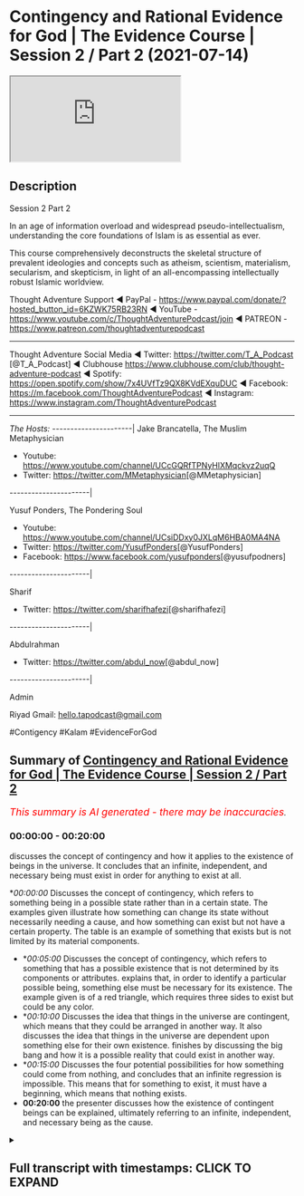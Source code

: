 # Contingency and Rational Evidence for God | The Evidence Course | Session 2 / Part 2 (2021-07-14)

<iframe loading='lazy' src='https://www.youtube.com/embed/_jOj2QylBww'></iframe>

## Description

Session 2 Part 2

In an age of information overload and widespread pseudo-intellectualism, understanding the core foundations of Islam is as essential as ever. 

This course comprehensively deconstructs the skeletal structure of prevalent ideologies and concepts such as atheism, scientism, materialism, secularism, and skepticism, in light of an all-encompassing intellectually robust Islamic worldview.


Thought Adventure Support
◄ PayPal - https://www.paypal.com/donate/?hosted_button_id=6KZWK75RB23RN 
◄ YouTube - https://www.youtube.com/c/ThoughtAdventurePodcast/join
◄ PATREON - https://www.patreon.com/thoughtadventurepodcast
____________________________________________________________________

Thought Adventure Social Media
◄ Twitter: https://twitter.com/T_A_Podcast​​ [@T_A_Podcast]
◄ Clubhouse https://www.clubhouse.com/club/thought-adventure-podcast
◄ Spotify: https://open.spotify.com/show/7x4UVfTz9QX8KVdEXquDUC
◄ Facebook: https://m.facebook.com/ThoughtAdventurePodcast
◄ Instagram: https://www.instagram.com/ThoughtAdventurePodcast​

----------------------------------------------------------------

*The Hosts:*
----------------------|
Jake Brancatella, The Muslim Metaphysician

- Youtube: https://www.youtube.com/channel/UCcGQRfTPNyHlXMqckvz2uqQ
- Twitter:  https://twitter.com/MMetaphysician​​ [@MMetaphysician]

----------------------|

Yusuf Ponders, The Pondering Soul

- Youtube: https://www.youtube.com/channel/UCsiDDxy0JXLqM6HBA0MA4NA
- Twitter: https://twitter.com/YusufPonders​​ [@YusufPonders]
- Facebook: https://www.facebook.com/yusufponders​ [@yusufpodners]

----------------------|

Sharif

- Twitter: https://twitter.com/sharifhafezi​​ [@sharifhafezi]

----------------------|

Abdulrahman

- Twitter: https://twitter.com/abdul_now​ [@abdul_now]

----------------------|

Admin

Riyad 
Gmail: hello.tapodcast@gmail.com

#Contigency #Kalam #EvidenceForGod

## Summary of [Contingency and Rational Evidence for God | The Evidence Course | Session 2 / Part 2](https://www.youtube.com/watch?v=_jOj2QylBww)


*<span style="color:red; font-size:125%">This summary is AI generated - there may be inaccuracies</span>. [](/)*

### <a onclick="modifyYTiframeseektime('0')">00:00:00</a> - <a onclick="modifyYTiframeseektime('1200')">00:20:00</a>

 discusses the concept of contingency and how it applies to the existence of beings in the universe. It concludes that an infinite, independent, and necessary being must exist in order for anything to exist at all.

**<a onclick="modifyYTiframeseektime('0')">00:00:00</a>* Discusses the concept of contingency, which refers to something being in a possible state rather than in a certain state. The examples given illustrate how something can change its state without necessarily needing a cause, and how something can exist but not have a certain property. The table is an example of something that exists but is not limited by its material components.
* **<a onclick="modifyYTiframeseektime('300')">00:05:00</a>* Discusses the concept of contingency, which refers to something that has a possible existence that is not determined by its components or attributes.  explains that, in order to identify a particular possible being, something else must be necessary for its existence. The example given is of a red triangle, which requires three sides to exist but could be any color.
* **<a onclick="modifyYTiframeseektime('600')">00:10:00</a>* Discusses the idea that things in the universe are contingent, which means that they could be arranged in another way. It also discusses the idea that things in the universe are dependent upon something else for their own existence.  finishes by discussing the big bang and how it is a possible reality that could exist in another way.
* **<a onclick="modifyYTiframeseektime('900')">00:15:00</a>* Discusses the four potential possibilities for how something could come from nothing, and concludes that an infinite regression is impossible. This means that for something to exist, it must have a beginning, which means that nothing exists.
* **<a onclick="modifyYTiframeseektime('1200')">00:20:00</a>**  the presenter discusses how the existence of contingent beings can be explained, ultimately referring to an infinite, independent, and necessary being as the cause.

<details><summary><h2>Full transcript with timestamps: CLICK TO EXPAND</h2></summary>

<a onclick="modifyYTiframeseektime('15')">0:00:15</a> rational thinking requires us to sense  
<a onclick="modifyYTiframeseektime('17')">0:00:17</a> the reality as a starting point  
<a onclick="modifyYTiframeseektime('19')">0:00:19</a> the verses of the quran also direct us  
<a onclick="modifyYTiframeseektime('22')">0:00:22</a> to study the reality around us  
<a onclick="modifyYTiframeseektime('24')">0:00:24</a> as a means to understand the existence  
<a onclick="modifyYTiframeseektime('25')">0:00:25</a> of the creator  
<a onclick="modifyYTiframeseektime('28')">0:00:28</a> this leads us to the idea of contingency  
<a onclick="modifyYTiframeseektime('33')">0:00:33</a> in essence identifying something as  
<a onclick="modifyYTiframeseektime('35')">0:00:35</a> contingent  
<a onclick="modifyYTiframeseektime('36')">0:00:36</a> results in us asking the question  
<a onclick="modifyYTiframeseektime('40')">0:00:40</a> why does it exist or primarily what is  
<a onclick="modifyYTiframeseektime('43')">0:00:43</a> the cause  
<a onclick="modifyYTiframeseektime('44')">0:00:44</a> behind its existence  
<a onclick="modifyYTiframeseektime('47')">0:00:47</a> i think it's important that we get into  
<a onclick="modifyYTiframeseektime('49')">0:00:49</a> the discussion and explain what this  
<a onclick="modifyYTiframeseektime('50')">0:00:50</a> term contingent really means  
<a onclick="modifyYTiframeseektime('53')">0:00:53</a> but before i go in and explain directly  
<a onclick="modifyYTiframeseektime('55')">0:00:55</a> what contingent means  
<a onclick="modifyYTiframeseektime('56')">0:00:56</a> i want to give you some examples and  
<a onclick="modifyYTiframeseektime('58')">0:00:58</a> it's through these examples that will  
<a onclick="modifyYTiframeseektime('60')">0:01:00</a> better understand what this term is  
<a onclick="modifyYTiframeseektime('63')">0:01:03</a> so imagine while you're watching this  
<a onclick="modifyYTiframeseektime('65')">0:01:05</a> video  
<a onclick="modifyYTiframeseektime('66')">0:01:06</a> you see a tennis ball flash across the  
<a onclick="modifyYTiframeseektime('69')">0:01:09</a> screen  
<a onclick="modifyYTiframeseektime('71')">0:01:11</a> yours and my natural reaction is to ask  
<a onclick="modifyYTiframeseektime('75')">0:01:15</a> who and what caused that to occur what  
<a onclick="modifyYTiframeseektime('78')">0:01:18</a> caused this tennis ball  
<a onclick="modifyYTiframeseektime('79')">0:01:19</a> to move from one part of the screen to  
<a onclick="modifyYTiframeseektime('81')">0:01:21</a> another  
<a onclick="modifyYTiframeseektime('83')">0:01:23</a> similarly if i hear a knocking on the  
<a onclick="modifyYTiframeseektime('86')">0:01:26</a> door  
<a onclick="modifyYTiframeseektime('88')">0:01:28</a> i'm going to ask the question who's  
<a onclick="modifyYTiframeseektime('90')">0:01:30</a> caused the knocking on the door  
<a onclick="modifyYTiframeseektime('93')">0:01:33</a> what is the cause behind that knocking  
<a onclick="modifyYTiframeseektime('94')">0:01:34</a> on the door  
<a onclick="modifyYTiframeseektime('96')">0:01:36</a> and so with these two examples  
<a onclick="modifyYTiframeseektime('100')">0:01:40</a> we're noticing certain things the first  
<a onclick="modifyYTiframeseektime('103')">0:01:43</a> thing that we notice  
<a onclick="modifyYTiframeseektime('104')">0:01:44</a> is the idea of change when something  
<a onclick="modifyYTiframeseektime('108')">0:01:48</a> changes from one form to another  
<a onclick="modifyYTiframeseektime('111')">0:01:51</a> we ask the question what brought that  
<a onclick="modifyYTiframeseektime('114')">0:01:54</a> change about  
<a onclick="modifyYTiframeseektime('115')">0:01:55</a> the second thing is that these things  
<a onclick="modifyYTiframeseektime('118')">0:01:58</a> don't have to be the way they are  
<a onclick="modifyYTiframeseektime('122')">0:02:02</a> so when a ball moves it doesn't have to  
<a onclick="modifyYTiframeseektime('125')">0:02:05</a> move  
<a onclick="modifyYTiframeseektime('126')">0:02:06</a> but it does move and it might have moved  
<a onclick="modifyYTiframeseektime('129')">0:02:09</a> from a position of  
<a onclick="modifyYTiframeseektime('130')">0:02:10</a> uh stationary position to  
<a onclick="modifyYTiframeseektime('134')">0:02:14</a> motion so there is change and there's  
<a onclick="modifyYTiframeseektime('137')">0:02:17</a> not  
<a onclick="modifyYTiframeseektime('137')">0:02:17</a> just change but it changes in a way they  
<a onclick="modifyYTiframeseektime('140')">0:02:20</a> didn't have to  
<a onclick="modifyYTiframeseektime('142')">0:02:22</a> so when we've identified these two  
<a onclick="modifyYTiframeseektime('145')">0:02:25</a> characteristics  
<a onclick="modifyYTiframeseektime('146')">0:02:26</a> that there is change and that it didn't  
<a onclick="modifyYTiframeseektime('148')">0:02:28</a> have to be that way  
<a onclick="modifyYTiframeseektime('151')">0:02:31</a> when we identify these two things we  
<a onclick="modifyYTiframeseektime('153')">0:02:33</a> inevitably ask  
<a onclick="modifyYTiframeseektime('155')">0:02:35</a> what is the reason for it to do that why  
<a onclick="modifyYTiframeseektime('158')">0:02:38</a> did it change  
<a onclick="modifyYTiframeseektime('160')">0:02:40</a> or in essence what is the cause  
<a onclick="modifyYTiframeseektime('164')">0:02:44</a> that has caused this particular state so  
<a onclick="modifyYTiframeseektime('166')">0:02:46</a> a door  
<a onclick="modifyYTiframeseektime('167')">0:02:47</a> the door is not knocking there is no  
<a onclick="modifyYTiframeseektime('170')">0:02:50</a> sound coming from the door  
<a onclick="modifyYTiframeseektime('171')">0:02:51</a> and suddenly i hear tap tap tap  
<a onclick="modifyYTiframeseektime('175')">0:02:55</a> and there is a knocking and i think to  
<a onclick="modifyYTiframeseektime('177')">0:02:57</a> myself  
<a onclick="modifyYTiframeseektime('178')">0:02:58</a> that's a change in state and so as a  
<a onclick="modifyYTiframeseektime('181')">0:03:01</a> result  
<a onclick="modifyYTiframeseektime('182')">0:03:02</a> and it's not necessary for the door just  
<a onclick="modifyYTiframeseektime('185')">0:03:05</a> make this sound  
<a onclick="modifyYTiframeseektime('187')">0:03:07</a> so i'm going to ask what's caused that  
<a onclick="modifyYTiframeseektime('189')">0:03:09</a> what's the explanation behind it  
<a onclick="modifyYTiframeseektime('191')">0:03:11</a> who caused it therefore we say that it's  
<a onclick="modifyYTiframeseektime('195')">0:03:15</a> in a possible state  
<a onclick="modifyYTiframeseektime('197')">0:03:17</a> knocking is a possibility of the door  
<a onclick="modifyYTiframeseektime('200')">0:03:20</a> the ball moving is a possibility of the  
<a onclick="modifyYTiframeseektime('202')">0:03:22</a> ball  
<a onclick="modifyYTiframeseektime('203')">0:03:23</a> yeah the fact that the ball is  
<a onclick="modifyYTiframeseektime('205')">0:03:25</a> stationary is a possibility  
<a onclick="modifyYTiframeseektime('207')">0:03:27</a> of the the ball as well  
<a onclick="modifyYTiframeseektime('210')">0:03:30</a> let's look at another example let's look  
<a onclick="modifyYTiframeseektime('213')">0:03:33</a> at the example of a table made out of  
<a onclick="modifyYTiframeseektime('215')">0:03:35</a> wood  
<a onclick="modifyYTiframeseektime('216')">0:03:36</a> the wooden table's existence existence  
<a onclick="modifyYTiframeseektime('220')">0:03:40</a> is dependent upon the existence of wood  
<a onclick="modifyYTiframeseektime('222')">0:03:42</a> what it's made out of  
<a onclick="modifyYTiframeseektime('223')">0:03:43</a> i have a wooden table it's made out of  
<a onclick="modifyYTiframeseektime('226')">0:03:46</a> wood  
<a onclick="modifyYTiframeseektime('227')">0:03:47</a> if i had no wood i would have no table  
<a onclick="modifyYTiframeseektime('231')">0:03:51</a> but let's ask the other question  
<a onclick="modifyYTiframeseektime('234')">0:03:54</a> if i had wood does it mean i have a  
<a onclick="modifyYTiframeseektime('237')">0:03:57</a> table  
<a onclick="modifyYTiframeseektime('239')">0:03:59</a> the answer is no why why why can we say  
<a onclick="modifyYTiframeseektime('242')">0:04:02</a> that if i had wood  
<a onclick="modifyYTiframeseektime('243')">0:04:03</a> does not necessarily mean i have a table  
<a onclick="modifyYTiframeseektime('245')">0:04:05</a> that's because  
<a onclick="modifyYTiframeseektime('247')">0:04:07</a> the wood that makes up the table it  
<a onclick="modifyYTiframeseektime('249')">0:04:09</a> could be  
<a onclick="modifyYTiframeseektime('250')">0:04:10</a> in a number of possible states  
<a onclick="modifyYTiframeseektime('253')">0:04:13</a> one of which is a table so that you out  
<a onclick="modifyYTiframeseektime('256')">0:04:16</a> of the wood you could make a chair  
<a onclick="modifyYTiframeseektime('257')">0:04:17</a> out of the wood you could make a make a  
<a onclick="modifyYTiframeseektime('259')">0:04:19</a> wooden bed  
<a onclick="modifyYTiframeseektime('261')">0:04:21</a> out of the wood maybe spoons so simply  
<a onclick="modifyYTiframeseektime('264')">0:04:24</a> having its material components  
<a onclick="modifyYTiframeseektime('266')">0:04:26</a> doesn't necessitate the existence of the  
<a onclick="modifyYTiframeseektime('268')">0:04:28</a> particular form  
<a onclick="modifyYTiframeseektime('270')">0:04:30</a> in this case the table so just because i  
<a onclick="modifyYTiframeseektime('272')">0:04:32</a> have  
<a onclick="modifyYTiframeseektime('273')">0:04:33</a> the word does not necessarily mean i  
<a onclick="modifyYTiframeseektime('276')">0:04:36</a> have the table  
<a onclick="modifyYTiframeseektime('277')">0:04:37</a> because the word could exist in a number  
<a onclick="modifyYTiframeseektime('279')">0:04:39</a> of different  
<a onclick="modifyYTiframeseektime('280')">0:04:40</a> possible states so it and also the other  
<a onclick="modifyYTiframeseektime('284')">0:04:44</a> thing about the  
<a onclick="modifyYTiframeseektime('285')">0:04:45</a> the table is that it's could be bigger  
<a onclick="modifyYTiframeseektime('288')">0:04:48</a> and smaller than it actually maybe is  
<a onclick="modifyYTiframeseektime('291')">0:04:51</a> so it could be four feet wide or it  
<a onclick="modifyYTiframeseektime('294')">0:04:54</a> could be two feet wide  
<a onclick="modifyYTiframeseektime('296')">0:04:56</a> so the table is therefore limited  
<a onclick="modifyYTiframeseektime('300')">0:05:00</a> has a particular set of dimensions  
<a onclick="modifyYTiframeseektime('303')">0:05:03</a> has a specific or set of limits  
<a onclick="modifyYTiframeseektime('310')">0:05:10</a> so by identifying the specific set of  
<a onclick="modifyYTiframeseektime('313')">0:05:13</a> limits  
<a onclick="modifyYTiframeseektime('313')">0:05:13</a> out of a number of possible limits could  
<a onclick="modifyYTiframeseektime('315')">0:05:15</a> be bigger could be smaller  
<a onclick="modifyYTiframeseektime('317')">0:05:17</a> we would validly ask the question why is  
<a onclick="modifyYTiframeseektime('320')">0:05:20</a> it  
<a onclick="modifyYTiframeseektime('320')">0:05:20</a> that size why is the wood  
<a onclick="modifyYTiframeseektime('324')">0:05:24</a> into a table and not a chair  
<a onclick="modifyYTiframeseektime('328')">0:05:28</a> whose does its material components  
<a onclick="modifyYTiframeseektime('330')">0:05:30</a> determine  
<a onclick="modifyYTiframeseektime('331')">0:05:31</a> obviously a particular size or  
<a onclick="modifyYTiframeseektime('332')">0:05:32</a> limitations no it doesn't not  
<a onclick="modifyYTiframeseektime('334')">0:05:34</a> necessarily  
<a onclick="modifyYTiframeseektime('335')">0:05:35</a> if i had loads of wood i could still  
<a onclick="modifyYTiframeseektime('337')">0:05:37</a> make a small table and leave the rest of  
<a onclick="modifyYTiframeseektime('339')">0:05:39</a> the wood away  
<a onclick="modifyYTiframeseektime('341')">0:05:41</a> or does it be in a table mean it has to  
<a onclick="modifyYTiframeseektime('343')">0:05:43</a> be a particular size no it doesn't  
<a onclick="modifyYTiframeseektime('346')">0:05:46</a> so we can have numerous potential sizes  
<a onclick="modifyYTiframeseektime('350')">0:05:50</a> so what we're identifying is that a  
<a onclick="modifyYTiframeseektime('352')">0:05:52</a> particular wooden table  
<a onclick="modifyYTiframeseektime('354')">0:05:54</a> with a particular set of attributes or  
<a onclick="modifyYTiframeseektime('356')">0:05:56</a> limits  
<a onclick="modifyYTiframeseektime('357')">0:05:57</a> could not have been determined by itself  
<a onclick="modifyYTiframeseektime('360')">0:06:00</a> not by it being table  
<a onclick="modifyYTiframeseektime('362')">0:06:02</a> defining its size and it's its trait and  
<a onclick="modifyYTiframeseektime('364')">0:06:04</a> not  
<a onclick="modifyYTiframeseektime('365')">0:06:05</a> by having wood does it define that it  
<a onclick="modifyYTiframeseektime('366')">0:06:06</a> has to be of a certain size and certain  
<a onclick="modifyYTiframeseektime('369')">0:06:09</a> attributes and traits it requires  
<a onclick="modifyYTiframeseektime('373')">0:06:13</a> something other than that the existence  
<a onclick="modifyYTiframeseektime('376')">0:06:16</a> of a table  
<a onclick="modifyYTiframeseektime('377')">0:06:17</a> and something other than the existence  
<a onclick="modifyYTiframeseektime('379')">0:06:19</a> of the wood  
<a onclick="modifyYTiframeseektime('380')">0:06:20</a> in order to determine the existence of a  
<a onclick="modifyYTiframeseektime('383')">0:06:23</a> wooden table  
<a onclick="modifyYTiframeseektime('388')">0:06:28</a> furthermore another point the table  
<a onclick="modifyYTiframeseektime('391')">0:06:31</a> didn't always  
<a onclick="modifyYTiframeseektime('392')">0:06:32</a> have to exist it had a beginning to its  
<a onclick="modifyYTiframeseektime('395')">0:06:35</a> existence  
<a onclick="modifyYTiframeseektime('396')">0:06:36</a> and wasn't eternally existent  
<a onclick="modifyYTiframeseektime('399')">0:06:39</a> so it's possible so it's a possible  
<a onclick="modifyYTiframeseektime('402')">0:06:42</a> existence  
<a onclick="modifyYTiframeseektime('403')">0:06:43</a> i could have been non-existent that's  
<a onclick="modifyYTiframeseektime('406')">0:06:46</a> one of its possible  
<a onclick="modifyYTiframeseektime('407')">0:06:47</a> states of a thing that begins to exist  
<a onclick="modifyYTiframeseektime('411')">0:06:51</a> or it could exist i could  
<a onclick="modifyYTiframeseektime('415')">0:06:55</a> come into existence so contingency this  
<a onclick="modifyYTiframeseektime('418')">0:06:58</a> word  
<a onclick="modifyYTiframeseektime('419')">0:06:59</a> when we come back to it is identifying  
<a onclick="modifyYTiframeseektime('421')">0:07:01</a> that certain things that exist  
<a onclick="modifyYTiframeseektime('424')">0:07:04</a> have a possible existence that's why  
<a onclick="modifyYTiframeseektime('426')">0:07:06</a> they use another word for contingency  
<a onclick="modifyYTiframeseektime('428')">0:07:08</a> like the pos  
<a onclick="modifyYTiframeseektime('429')">0:07:09</a> a possible being here just as a side  
<a onclick="modifyYTiframeseektime('431')">0:07:11</a> point when we say  
<a onclick="modifyYTiframeseektime('432')">0:07:12</a> being we're not saying being like human  
<a onclick="modifyYTiframeseektime('435')">0:07:15</a> being  
<a onclick="modifyYTiframeseektime('436')">0:07:16</a> or you know living being being is that  
<a onclick="modifyYTiframeseektime('439')">0:07:19</a> which exists  
<a onclick="modifyYTiframeseektime('440')">0:07:20</a> yeah and we're saying therefore that  
<a onclick="modifyYTiframeseektime('442')">0:07:22</a> that which exists  
<a onclick="modifyYTiframeseektime('444')">0:07:24</a> is which is contingent is a possible  
<a onclick="modifyYTiframeseektime('446')">0:07:26</a> being it's a possibility  
<a onclick="modifyYTiframeseektime('448')">0:07:28</a> it has a number of possible possibility  
<a onclick="modifyYTiframeseektime('451')">0:07:31</a> because it has a number of possibilities  
<a onclick="modifyYTiframeseektime('454')">0:07:34</a> i  
<a onclick="modifyYTiframeseektime('454')">0:07:34</a> a contingent uh possible being  
<a onclick="modifyYTiframeseektime('458')">0:07:38</a> then there needs to be then we ask the  
<a onclick="modifyYTiframeseektime('460')">0:07:40</a> question  
<a onclick="modifyYTiframeseektime('462')">0:07:42</a> that the possibility pushes us to ask  
<a onclick="modifyYTiframeseektime('463')">0:07:43</a> the question  
<a onclick="modifyYTiframeseektime('465')">0:07:45</a> why is it that possibility as opposed to  
<a onclick="modifyYTiframeseektime('468')">0:07:48</a> any other possibility  
<a onclick="modifyYTiframeseektime('469')">0:07:49</a> let me give you another example because  
<a onclick="modifyYTiframeseektime('472')">0:07:52</a> sometimes these terms  
<a onclick="modifyYTiframeseektime('473')">0:07:53</a> and these ideas can be a little bit  
<a onclick="modifyYTiframeseektime('475')">0:07:55</a> confusing  
<a onclick="modifyYTiframeseektime('477')">0:07:57</a> a red triangle  
<a onclick="modifyYTiframeseektime('480')">0:08:00</a> so three sides are necessary for a  
<a onclick="modifyYTiframeseektime('482')">0:08:02</a> triangle  
<a onclick="modifyYTiframeseektime('483')">0:08:03</a> we have to have three sides in order to  
<a onclick="modifyYTiframeseektime('486')">0:08:06</a> have a triangle you can't have a four  
<a onclick="modifyYTiframeseektime('487')">0:08:07</a> sided triangle  
<a onclick="modifyYTiframeseektime('488')">0:08:08</a> or you can't have a round triangle so  
<a onclick="modifyYTiframeseektime('492')">0:08:12</a> three sides is necessary for the  
<a onclick="modifyYTiframeseektime('494')">0:08:14</a> existence of a triangle  
<a onclick="modifyYTiframeseektime('497')">0:08:17</a> but the fact that it's a red triangle  
<a onclick="modifyYTiframeseektime('500')">0:08:20</a> red is not a necessity  
<a onclick="modifyYTiframeseektime('503')">0:08:23</a> for the existence of a triangle in fact  
<a onclick="modifyYTiframeseektime('506')">0:08:26</a> the triangle could be any colour  
<a onclick="modifyYTiframeseektime('507')">0:08:27</a> could be red yellow blue pink purple  
<a onclick="modifyYTiframeseektime('510')">0:08:30</a> whatever  
<a onclick="modifyYTiframeseektime('511')">0:08:31</a> yeah the rainbow colours it could be any  
<a onclick="modifyYTiframeseektime('513')">0:08:33</a> of these colours  
<a onclick="modifyYTiframeseektime('515')">0:08:35</a> so the fact that the tread triangle or  
<a onclick="modifyYTiframeseektime('517')">0:08:37</a> the triangle is a particular possibility  
<a onclick="modifyYTiframeseektime('520')">0:08:40</a> particular color and makes us identify  
<a onclick="modifyYTiframeseektime('523')">0:08:43</a> that  
<a onclick="modifyYTiframeseektime('524')">0:08:44</a> there is something that has given the  
<a onclick="modifyYTiframeseektime('526')">0:08:46</a> possibility  
<a onclick="modifyYTiframeseektime('527')">0:08:47</a> or actualized its possibility in that  
<a onclick="modifyYTiframeseektime('530')">0:08:50</a> sense  
<a onclick="modifyYTiframeseektime('531')">0:08:51</a> and that thing that actualizes it causes  
<a onclick="modifyYTiframeseektime('533')">0:08:53</a> it to be red as opposed to blue or green  
<a onclick="modifyYTiframeseektime('535')">0:08:55</a> or pink  
<a onclick="modifyYTiframeseektime('536')">0:08:56</a> that thing that causes it can't be a  
<a onclick="modifyYTiframeseektime('538')">0:08:58</a> triangle because it's not in the  
<a onclick="modifyYTiframeseektime('540')">0:09:00</a> definition of a triangle to be red  
<a onclick="modifyYTiframeseektime('542')">0:09:02</a> and it can't be being red because red is  
<a onclick="modifyYTiframeseektime('544')">0:09:04</a> a attribute  
<a onclick="modifyYTiframeseektime('546')">0:09:06</a> of the actual particular triangle so  
<a onclick="modifyYTiframeseektime('548')">0:09:08</a> it's outside of that  
<a onclick="modifyYTiframeseektime('549')">0:09:09</a> shape so what we sense when we talk  
<a onclick="modifyYTiframeseektime('553')">0:09:13</a> about contingent  
<a onclick="modifyYTiframeseektime('554')">0:09:14</a> or possible things beings  
<a onclick="modifyYTiframeseektime('557')">0:09:17</a> is we're we're sensing its dependency  
<a onclick="modifyYTiframeseektime('561')">0:09:21</a> upon something else for its existence so  
<a onclick="modifyYTiframeseektime('564')">0:09:24</a> a red triangle  
<a onclick="modifyYTiframeseektime('565')">0:09:25</a> for it to be red requires somebody to  
<a onclick="modifyYTiframeseektime('568')">0:09:28</a> draw a red triangle yeah as opposed to a  
<a onclick="modifyYTiframeseektime('571')">0:09:31</a> green one  
<a onclick="modifyYTiframeseektime('572')">0:09:32</a> so something has to have caused it yeah  
<a onclick="modifyYTiframeseektime('574')">0:09:34</a> this is what we're we're saying  
<a onclick="modifyYTiframeseektime('576')">0:09:36</a> what we're understanding what we're  
<a onclick="modifyYTiframeseektime('578')">0:09:38</a> sensing and we're sensing from the  
<a onclick="modifyYTiframeseektime('579')">0:09:39</a> possible being  
<a onclick="modifyYTiframeseektime('581')">0:09:41</a> a dependency  
<a onclick="modifyYTiframeseektime('584')">0:09:44</a> so in other words so what we're sensing  
<a onclick="modifyYTiframeseektime('586')">0:09:46</a> is something dependent  
<a onclick="modifyYTiframeseektime('587')">0:09:47</a> in other words contingent  
<a onclick="modifyYTiframeseektime('591')">0:09:51</a> and this is when we identify that things  
<a onclick="modifyYTiframeseektime('593')">0:09:53</a> didn't always have to exist  
<a onclick="modifyYTiframeseektime('595')">0:09:55</a> so if we had we we can say something is  
<a onclick="modifyYTiframeseektime('596')">0:09:56</a> contingent or dependent  
<a onclick="modifyYTiframeseektime('598')">0:09:58</a> if things did not always have to exist  
<a onclick="modifyYTiframeseektime('601')">0:10:01</a> yeah like the movement of the ball  
<a onclick="modifyYTiframeseektime('603')">0:10:03</a> didn't always  
<a onclick="modifyYTiframeseektime('605')">0:10:05</a> exist and it's necessary and it's not  
<a onclick="modifyYTiframeseektime('607')">0:10:07</a> necessary  
<a onclick="modifyYTiframeseektime('608')">0:10:08</a> for the ball to move that the attributes  
<a onclick="modifyYTiframeseektime('611')">0:10:11</a> of a thing  
<a onclick="modifyYTiframeseektime('612')">0:10:12</a> of a being could be something else it  
<a onclick="modifyYTiframeseektime('615')">0:10:15</a> doesn't have to be that way  
<a onclick="modifyYTiframeseektime('616')">0:10:16</a> so the table could have been bigger or  
<a onclick="modifyYTiframeseektime('618')">0:10:18</a> smaller it's not necessary for the table  
<a onclick="modifyYTiframeseektime('621')">0:10:21</a> to be this particular size as opposed to  
<a onclick="modifyYTiframeseektime('623')">0:10:23</a> another size  
<a onclick="modifyYTiframeseektime('624')">0:10:24</a> we can say something's contingent i  
<a onclick="modifyYTiframeseektime('626')">0:10:26</a> dependent  
<a onclick="modifyYTiframeseektime('627')">0:10:27</a> if the thing could be potentially  
<a onclick="modifyYTiframeseektime('629')">0:10:29</a> arranged in another way  
<a onclick="modifyYTiframeseektime('632')">0:10:32</a> if we identify one or all three of these  
<a onclick="modifyYTiframeseektime('635')">0:10:35</a> aspects  
<a onclick="modifyYTiframeseektime('636')">0:10:36</a> of a thing we necessarily ask the  
<a onclick="modifyYTiframeseektime('638')">0:10:38</a> question  
<a onclick="modifyYTiframeseektime('639')">0:10:39</a> what caused it or who determined it  
<a onclick="modifyYTiframeseektime('643')">0:10:43</a> to be that way i what is it dependent  
<a onclick="modifyYTiframeseektime('646')">0:10:46</a> upon  
<a onclick="modifyYTiframeseektime('648')">0:10:48</a> so how does this answer the question  
<a onclick="modifyYTiframeseektime('650')">0:10:50</a> does a creator exist  
<a onclick="modifyYTiframeseektime('651')">0:10:51</a> or not if we identify that things we  
<a onclick="modifyYTiframeseektime('655')">0:10:55</a> sense within the universe and in fact  
<a onclick="modifyYTiframeseektime('657')">0:10:57</a> the universe as a whole is contingent  
<a onclick="modifyYTiframeseektime('662')">0:11:02</a> so that means we're sensing that the  
<a onclick="modifyYTiframeseektime('664')">0:11:04</a> universe or things within the universe  
<a onclick="modifyYTiframeseektime('666')">0:11:06</a> began to exist that they have  
<a onclick="modifyYTiframeseektime('669')">0:11:09</a> attributes that these attributes  
<a onclick="modifyYTiframeseektime('673')">0:11:13</a> are could be other than what they are  
<a onclick="modifyYTiframeseektime('676')">0:11:16</a> yeah that they could be that the things  
<a onclick="modifyYTiframeseektime('678')">0:11:18</a> within the universe and the universe as  
<a onclick="modifyYTiframeseektime('680')">0:11:20</a> well could be arranged in another way  
<a onclick="modifyYTiframeseektime('682')">0:11:22</a> as opposed to the way that we have come  
<a onclick="modifyYTiframeseektime('684')">0:11:24</a> to see it  
<a onclick="modifyYTiframeseektime('685')">0:11:25</a> then we understand that the universe  
<a onclick="modifyYTiframeseektime('687')">0:11:27</a> itself is dependent  
<a onclick="modifyYTiframeseektime('690')">0:11:30</a> i it requires something else to have  
<a onclick="modifyYTiframeseektime('692')">0:11:32</a> determined the existence  
<a onclick="modifyYTiframeseektime('694')">0:11:34</a> of the universe and so  
<a onclick="modifyYTiframeseektime('697')">0:11:37</a> this can be used this argument this  
<a onclick="modifyYTiframeseektime('699')">0:11:39</a> point about contingency can be used in a  
<a onclick="modifyYTiframeseektime('701')">0:11:41</a> number of ways  
<a onclick="modifyYTiframeseektime('703')">0:11:43</a> so i'll give one of the ways and maybe a  
<a onclick="modifyYTiframeseektime('705')">0:11:45</a> couple of other ways as well  
<a onclick="modifyYTiframeseektime('707')">0:11:47</a> firstly let's look at the issue of the  
<a onclick="modifyYTiframeseektime('709')">0:11:49</a> wooden table yeah  
<a onclick="modifyYTiframeseektime('710')">0:11:50</a> so we say the wooden table is a  
<a onclick="modifyYTiframeseektime('713')">0:11:53</a> contingent being it's not  
<a onclick="modifyYTiframeseektime('714')">0:11:54</a> always existed it required something  
<a onclick="modifyYTiframeseektime('717')">0:11:57</a> else for its existence  
<a onclick="modifyYTiframeseektime('719')">0:11:59</a> if we look at it just from a material  
<a onclick="modifyYTiframeseektime('720')">0:12:00</a> course we can say that the  
<a onclick="modifyYTiframeseektime('723')">0:12:03</a> the wooden table for it to exist  
<a onclick="modifyYTiframeseektime('725')">0:12:05</a> required  
<a onclick="modifyYTiframeseektime('726')">0:12:06</a> would to exist we can say that wood does  
<a onclick="modifyYTiframeseektime('729')">0:12:09</a> not  
<a onclick="modifyYTiframeseektime('730')">0:12:10</a> exist unless it had again it's a  
<a onclick="modifyYTiframeseektime('732')">0:12:12</a> contingent being it requires something  
<a onclick="modifyYTiframeseektime('734')">0:12:14</a> else  
<a onclick="modifyYTiframeseektime('735')">0:12:15</a> it hasn't always existed it's limited  
<a onclick="modifyYTiframeseektime('737')">0:12:17</a> it's finite it's dependent on specific  
<a onclick="modifyYTiframeseektime('739')">0:12:19</a> attributes  
<a onclick="modifyYTiframeseektime('740')">0:12:20</a> and it requires trees to exist that's  
<a onclick="modifyYTiframeseektime('742')">0:12:22</a> why we get wood obviously  
<a onclick="modifyYTiframeseektime('744')">0:12:24</a> trees themselves they are limited finite  
<a onclick="modifyYTiframeseektime('746')">0:12:26</a> dependent  
<a onclick="modifyYTiframeseektime('747')">0:12:27</a> they have specific attributes they  
<a onclick="modifyYTiframeseektime('749')">0:12:29</a> require oxygen they require  
<a onclick="modifyYTiframeseektime('751')">0:12:31</a> soil they require require water they  
<a onclick="modifyYTiframeseektime('753')">0:12:33</a> also require sunlight  
<a onclick="modifyYTiframeseektime('755')">0:12:35</a> so they're dependent upon the sun the  
<a onclick="modifyYTiframeseektime('758')">0:12:38</a> sun itself is also a limited being  
<a onclick="modifyYTiframeseektime('761')">0:12:41</a> it has a certain size as a certain shape  
<a onclick="modifyYTiframeseektime('764')">0:12:44</a> as a certain amount of energy has  
<a onclick="modifyYTiframeseektime('765')">0:12:45</a> certain attributes  
<a onclick="modifyYTiframeseektime('767')">0:12:47</a> and also the sun itself is limited or  
<a onclick="modifyYTiframeseektime('770')">0:12:50</a> it's dependent  
<a onclick="modifyYTiframeseektime('772')">0:12:52</a> and it's dependent upon you know what  
<a onclick="modifyYTiframeseektime('774')">0:12:54</a> they say is the the for the sun to exist  
<a onclick="modifyYTiframeseektime('776')">0:12:56</a> you have to have  
<a onclick="modifyYTiframeseektime('776')">0:12:56</a> gas hydrogen gas and the hydrogen gas  
<a onclick="modifyYTiframeseektime('780')">0:13:00</a> comes together in the force of gravity  
<a onclick="modifyYTiframeseektime('781')">0:13:01</a> and there's a fusion  
<a onclick="modifyYTiframeseektime('783')">0:13:03</a> of two atoms now some of this maybe  
<a onclick="modifyYTiframeseektime('785')">0:13:05</a> sounds a lot of scientific  
<a onclick="modifyYTiframeseektime('787')">0:13:07</a> but the point here is not about the  
<a onclick="modifyYTiframeseektime('790')">0:13:10</a> science per se  
<a onclick="modifyYTiframeseektime('791')">0:13:11</a> the point here is about understanding  
<a onclick="modifyYTiframeseektime('793')">0:13:13</a> that limited  
<a onclick="modifyYTiframeseektime('795')">0:13:15</a> things exist with specific attributes  
<a onclick="modifyYTiframeseektime('797')">0:13:17</a> that could be other way  
<a onclick="modifyYTiframeseektime('799')">0:13:19</a> and they began to exist and therefore  
<a onclick="modifyYTiframeseektime('801')">0:13:21</a> and not only did they begin to exist but  
<a onclick="modifyYTiframeseektime('803')">0:13:23</a> they depended upon  
<a onclick="modifyYTiframeseektime('804')">0:13:24</a> something else for its own existence so  
<a onclick="modifyYTiframeseektime('806')">0:13:26</a> we can go back so we can talk about the  
<a onclick="modifyYTiframeseektime('808')">0:13:28</a> fusion of hydrogen atoms  
<a onclick="modifyYTiframeseektime('810')">0:13:30</a> that creates heavier elements this  
<a onclick="modifyYTiframeseektime('812')">0:13:32</a> causes the release of energy  
<a onclick="modifyYTiframeseektime('814')">0:13:34</a> and heat and light which causes us to  
<a onclick="modifyYTiframeseektime('816')">0:13:36</a> have the sun which causes us to have  
<a onclick="modifyYTiframeseektime('818')">0:13:38</a> sunlight and this sunlight gives us  
<a onclick="modifyYTiframeseektime('820')">0:13:40</a> trees that  
<a onclick="modifyYTiframeseektime('821')">0:13:41</a> gives us wood that gives us a wooden  
<a onclick="modifyYTiframeseektime('823')">0:13:43</a> table and we can go back further we can  
<a onclick="modifyYTiframeseektime('824')">0:13:44</a> regress  
<a onclick="modifyYTiframeseektime('825')">0:13:45</a> further and we can say okay where did  
<a onclick="modifyYTiframeseektime('828')">0:13:48</a> this hydrogen where this gas exists and  
<a onclick="modifyYTiframeseektime('829')">0:13:49</a> we can talk about  
<a onclick="modifyYTiframeseektime('831')">0:13:51</a> nebulas that they exist nebulas are  
<a onclick="modifyYTiframeseektime('833')">0:13:53</a> regions in the universe where you have  
<a onclick="modifyYTiframeseektime('835')">0:13:55</a> gas and dust  
<a onclick="modifyYTiframeseektime('836')">0:13:56</a> and they come together in the force of  
<a onclick="modifyYTiframeseektime('838')">0:13:58</a> gravity and we can even ask the question  
<a onclick="modifyYTiframeseektime('840')">0:14:00</a> where did nebulas come from we can talk  
<a onclick="modifyYTiframeseektime('842')">0:14:02</a> about supernovas these are stars that  
<a onclick="modifyYTiframeseektime('843')">0:14:03</a> exploded and therefore  
<a onclick="modifyYTiframeseektime('845')">0:14:05</a> release this gas and dust into the  
<a onclick="modifyYTiframeseektime('846')">0:14:06</a> universe which then comes back together  
<a onclick="modifyYTiframeseektime('848')">0:14:08</a> to form other stars  
<a onclick="modifyYTiframeseektime('850')">0:14:10</a> and we can ask the question about these  
<a onclick="modifyYTiframeseektime('852')">0:14:12</a> supernovas where did they come to  
<a onclick="modifyYTiframeseektime('854')">0:14:14</a> come from what are they dependent upon  
<a onclick="modifyYTiframeseektime('855')">0:14:15</a> they are limited they are finite they're  
<a onclick="modifyYTiframeseektime('857')">0:14:17</a> dependent they have specific attributes  
<a onclick="modifyYTiframeseektime('859')">0:14:19</a> what they depend we can start talking  
<a onclick="modifyYTiframeseektime('860')">0:14:20</a> about maybe the big bang  
<a onclick="modifyYTiframeseektime('862')">0:14:22</a> and again we can look at the big bang we  
<a onclick="modifyYTiframeseektime('864')">0:14:24</a> can say these are  
<a onclick="modifyYTiframeseektime('865')">0:14:25</a> this is a contingent possible reality  
<a onclick="modifyYTiframeseektime('869')">0:14:29</a> that exists  
<a onclick="modifyYTiframeseektime('870')">0:14:30</a> that could exist in another way didn't  
<a onclick="modifyYTiframeseektime('871')">0:14:31</a> have to exist it's not necessary  
<a onclick="modifyYTiframeseektime('873')">0:14:33</a> for us to have a big bank and therefore  
<a onclick="modifyYTiframeseektime('875')">0:14:35</a> a universe and we can ask therefore what  
<a onclick="modifyYTiframeseektime('877')">0:14:37</a> is it dependent upon and we can talk  
<a onclick="modifyYTiframeseektime('879')">0:14:39</a> about  
<a onclick="modifyYTiframeseektime('880')">0:14:40</a> you know quantum singularities and we  
<a onclick="modifyYTiframeseektime('882')">0:14:42</a> can say what does a quantum singularity  
<a onclick="modifyYTiframeseektime('884')">0:14:44</a> depend upon  
<a onclick="modifyYTiframeseektime('885')">0:14:45</a> and we can talk about the you know um  
<a onclick="modifyYTiframeseektime('888')">0:14:48</a> according to one physicist the collision  
<a onclick="modifyYTiframeseektime('891')">0:14:51</a> of membrane structures  
<a onclick="modifyYTiframeseektime('892')">0:14:52</a> and we can say what's the membrane  
<a onclick="modifyYTiframeseektime('894')">0:14:54</a> structures dependent upon they depend  
<a onclick="modifyYTiframeseektime('896')">0:14:56</a> upon the super  
<a onclick="modifyYTiframeseektime('897')">0:14:57</a> string theory and you say what's the  
<a onclick="modifyYTiframeseektime('899')">0:14:59</a> super string theory dependent upon  
<a onclick="modifyYTiframeseektime('901')">0:15:01</a> and we can say super custard theory okay  
<a onclick="modifyYTiframeseektime('903')">0:15:03</a> i'm making it up now  
<a onclick="modifyYTiframeseektime('905')">0:15:05</a> but the point i'm trying to show is that  
<a onclick="modifyYTiframeseektime('907')">0:15:07</a> the the wooden table  
<a onclick="modifyYTiframeseektime('909')">0:15:09</a> there was a series of interdependent  
<a onclick="modifyYTiframeseektime('913')">0:15:13</a> limited contingent beings  
<a onclick="modifyYTiframeseektime('917')">0:15:17</a> each one was dependent upon another  
<a onclick="modifyYTiframeseektime('918')">0:15:18</a> thing that was depend upon another thing  
<a onclick="modifyYTiframeseektime('920')">0:15:20</a> that would depend upon another thing  
<a onclick="modifyYTiframeseektime('922')">0:15:22</a> and so on the question we have  
<a onclick="modifyYTiframeseektime('926')">0:15:26</a> with this is that there are or not the  
<a onclick="modifyYTiframeseektime('928')">0:15:28</a> question but the possibilities that we  
<a onclick="modifyYTiframeseektime('930')">0:15:30</a> have  
<a onclick="modifyYTiframeseektime('930')">0:15:30</a> regards to this is that there are four  
<a onclick="modifyYTiframeseektime('933')">0:15:33</a> potential possibilities  
<a onclick="modifyYTiframeseektime('935')">0:15:35</a> first one there is something that is  
<a onclick="modifyYTiframeseektime('938')">0:15:38</a> limited  
<a onclick="modifyYTiframeseektime('940')">0:15:40</a> but came from absolute nothing  
<a onclick="modifyYTiframeseektime('943')">0:15:43</a> yeah so something started everything off  
<a onclick="modifyYTiframeseektime('946')">0:15:46</a> the second possibility is that there is  
<a onclick="modifyYTiframeseektime('949')">0:15:49</a> an infinite regression  
<a onclick="modifyYTiframeseektime('951')">0:15:51</a> so one thing depends upon another thing  
<a onclick="modifyYTiframeseektime('953')">0:15:53</a> depends upon another thing depends upon  
<a onclick="modifyYTiframeseektime('955')">0:15:55</a> nothing  
<a onclick="modifyYTiframeseektime('956')">0:15:56</a> forever yeah  
<a onclick="modifyYTiframeseektime('960')">0:16:00</a> the third possibility is what we call a  
<a onclick="modifyYTiframeseektime('962')">0:16:02</a> cycle  
<a onclick="modifyYTiframeseektime('963')">0:16:03</a> so maybe something depends upon  
<a onclick="modifyYTiframeseektime('964')">0:16:04</a> something depends upon something  
<a onclick="modifyYTiframeseektime('966')">0:16:06</a> in this cycle so you know some theory  
<a onclick="modifyYTiframeseektime('970')">0:16:10</a> some physicists theorize about this idea  
<a onclick="modifyYTiframeseektime('973')">0:16:13</a> of  
<a onclick="modifyYTiframeseektime('973')">0:16:13</a> the universe explodes out expands gets  
<a onclick="modifyYTiframeseektime('976')">0:16:16</a> to a certain size and then starts to  
<a onclick="modifyYTiframeseektime('978')">0:16:18</a> contract  
<a onclick="modifyYTiframeseektime('979')">0:16:19</a> and comes together into what they call a  
<a onclick="modifyYTiframeseektime('982')">0:16:22</a> big crunch goes to that quantum singular  
<a onclick="modifyYTiframeseektime('984')">0:16:24</a> quantum level singularity and then  
<a onclick="modifyYTiframeseektime('986')">0:16:26</a> explodes back out again  
<a onclick="modifyYTiframeseektime('988')">0:16:28</a> and therefore the universe is in  
<a onclick="modifyYTiframeseektime('990')">0:16:30</a> constant cycle  
<a onclick="modifyYTiframeseektime('992')">0:16:32</a> the fourth possibility is that there  
<a onclick="modifyYTiframeseektime('994')">0:16:34</a> must be  
<a onclick="modifyYTiframeseektime('996')">0:16:36</a> something that's independent to have  
<a onclick="modifyYTiframeseektime('999')">0:16:39</a> initiated this chain  
<a onclick="modifyYTiframeseektime('1000')">0:16:40</a> an independent cause or creator  
<a onclick="modifyYTiframeseektime('1005')">0:16:45</a> so when we look at these four  
<a onclick="modifyYTiframeseektime('1007')">0:16:47</a> possibilities  
<a onclick="modifyYTiframeseektime('1008')">0:16:48</a> and we question the first one could  
<a onclick="modifyYTiframeseektime('1011')">0:16:51</a> something come from nothing  
<a onclick="modifyYTiframeseektime('1013')">0:16:53</a> well we've already said that if  
<a onclick="modifyYTiframeseektime('1016')">0:16:56</a> something is limited  
<a onclick="modifyYTiframeseektime('1017')">0:16:57</a> is finite is dependent then we are  
<a onclick="modifyYTiframeseektime('1020')">0:17:00</a> saying that these things are contingent  
<a onclick="modifyYTiframeseektime('1022')">0:17:02</a> beings we are  
<a onclick="modifyYTiframeseektime('1023')">0:17:03</a> valid not just valid it becomes you know  
<a onclick="modifyYTiframeseektime('1026')">0:17:06</a> necessary for us to ask the question  
<a onclick="modifyYTiframeseektime('1028')">0:17:08</a> what caused its existence  
<a onclick="modifyYTiframeseektime('1030')">0:17:10</a> so how can a limited finite dependent  
<a onclick="modifyYTiframeseektime('1032')">0:17:12</a> thing have no cause for its existence  
<a onclick="modifyYTiframeseektime('1034')">0:17:14</a> just  
<a onclick="modifyYTiframeseektime('1035')">0:17:15</a> exist you know that's the worst form of  
<a onclick="modifyYTiframeseektime('1038')">0:17:18</a> magic that you can have you know when  
<a onclick="modifyYTiframeseektime('1039')">0:17:19</a> people claim  
<a onclick="modifyYTiframeseektime('1041')">0:17:21</a> you know we don't believe in magic and  
<a onclick="modifyYTiframeseektime('1042')">0:17:22</a> we don't believe in superstitions but  
<a onclick="modifyYTiframeseektime('1044')">0:17:24</a> the biggest superstition  
<a onclick="modifyYTiframeseektime('1045')">0:17:25</a> that would exist is that limited finite  
<a onclick="modifyYTiframeseektime('1048')">0:17:28</a> dependent  
<a onclick="modifyYTiframeseektime('1049')">0:17:29</a> things could come from absolute nothing  
<a onclick="modifyYTiframeseektime('1053')">0:17:33</a> by nothing and for no app reason  
<a onclick="modifyYTiframeseektime('1056')">0:17:36</a> whatsoever  
<a onclick="modifyYTiframeseektime('1057')">0:17:37</a> it just is not something that's  
<a onclick="modifyYTiframeseektime('1058')">0:17:38</a> intuitive it breaks the principles of  
<a onclick="modifyYTiframeseektime('1060')">0:17:40</a> causality  
<a onclick="modifyYTiframeseektime('1062')">0:17:42</a> both the axioms of science and the  
<a onclick="modifyYTiframeseektime('1064')">0:17:44</a> components within rational thinking  
<a onclick="modifyYTiframeseektime('1066')">0:17:46</a> so i think it's important that we  
<a onclick="modifyYTiframeseektime('1067')">0:17:47</a> discount that and in  
<a onclick="modifyYTiframeseektime('1070')">0:17:50</a> the third session we'll discuss some of  
<a onclick="modifyYTiframeseektime('1072')">0:17:52</a> these  
<a onclick="modifyYTiframeseektime('1073')">0:17:53</a> contentions to these arguments in more  
<a onclick="modifyYTiframeseektime('1075')">0:17:55</a> detail  
<a onclick="modifyYTiframeseektime('1076')">0:17:56</a> the second possibility is an  
<a onclick="modifyYTiframeseektime('1080')">0:18:00</a> infinite regression so a chain of  
<a onclick="modifyYTiframeseektime('1082')">0:18:02</a> interdependent things  
<a onclick="modifyYTiframeseektime('1085')">0:18:05</a> so the wooden table depends upon wood  
<a onclick="modifyYTiframeseektime('1088')">0:18:08</a> trees sun you know nebulas  
<a onclick="modifyYTiframeseektime('1092')">0:18:12</a> uh supernovas big bang quantum  
<a onclick="modifyYTiframeseektime('1095')">0:18:15</a> singularity  
<a onclick="modifyYTiframeseektime('1097')">0:18:17</a> uh membrane structures quantum string  
<a onclick="modifyYTiframeseektime('1099')">0:18:19</a> theory  
<a onclick="modifyYTiframeseektime('1100')">0:18:20</a> or super string theory etc etc goes back  
<a onclick="modifyYTiframeseektime('1103')">0:18:23</a> forever  
<a onclick="modifyYTiframeseektime('1105')">0:18:25</a> could that be a possibility we'd say no  
<a onclick="modifyYTiframeseektime('1107')">0:18:27</a> and the reason why we'd say no  
<a onclick="modifyYTiframeseektime('1109')">0:18:29</a> is by giving a few simple analogies  
<a onclick="modifyYTiframeseektime('1113')">0:18:33</a> but one analogy that comes to mind is to  
<a onclick="modifyYTiframeseektime('1117')">0:18:37</a> have a row of dominos  
<a onclick="modifyYTiframeseektime('1119')">0:18:39</a> and for the last domino to fall over  
<a onclick="modifyYTiframeseektime('1122')">0:18:42</a> it has to be hit by the previous domino  
<a onclick="modifyYTiframeseektime('1125')">0:18:45</a> that's obvious point you have the last  
<a onclick="modifyYTiframeseektime('1127')">0:18:47</a> dominoes so the second to last domino  
<a onclick="modifyYTiframeseektime('1129')">0:18:49</a> has to hit it and for that domino to  
<a onclick="modifyYTiframeseektime('1131')">0:18:51</a> fall over it has to be hit by  
<a onclick="modifyYTiframeseektime('1133')">0:18:53</a> the domino before that and for that  
<a onclick="modifyYTiframeseektime('1135')">0:18:55</a> domino to fall over has to be hit by the  
<a onclick="modifyYTiframeseektime('1137')">0:18:57</a> domino before that  
<a onclick="modifyYTiframeseektime('1139')">0:18:59</a> now imagine if you had an infinite  
<a onclick="modifyYTiframeseektime('1141')">0:19:01</a> regression of dominoes i an  
<a onclick="modifyYTiframeseektime('1143')">0:19:03</a> infinite chain of dominoes meaning  
<a onclick="modifyYTiframeseektime('1145')">0:19:05</a> there's no beginning domino  
<a onclick="modifyYTiframeseektime('1148')">0:19:08</a> would the last domino fall over in fact  
<a onclick="modifyYTiframeseektime('1151')">0:19:11</a> would any of the dominoes fall over  
<a onclick="modifyYTiframeseektime('1154')">0:19:14</a> answers no if you think about it if you  
<a onclick="modifyYTiframeseektime('1157')">0:19:17</a> have  
<a onclick="modifyYTiframeseektime('1158')">0:19:18</a> to wait an infinite amount of time for  
<a onclick="modifyYTiframeseektime('1160')">0:19:20</a> the last domino to be hit  
<a onclick="modifyYTiframeseektime('1162')">0:19:22</a> none of the dominoes will fall over and  
<a onclick="modifyYTiframeseektime('1164')">0:19:24</a> in fact at every moment there is an  
<a onclick="modifyYTiframeseektime('1166')">0:19:26</a> infinite  
<a onclick="modifyYTiframeseektime('1166')">0:19:26</a> number of dominoes before it i there's  
<a onclick="modifyYTiframeseektime('1168')">0:19:28</a> no beginning domino  
<a onclick="modifyYTiframeseektime('1170')">0:19:30</a> so an infinite regression is impossible  
<a onclick="modifyYTiframeseektime('1172')">0:19:32</a> what does that mean it means that  
<a onclick="modifyYTiframeseektime('1174')">0:19:34</a> for us to have a wooden table we needed  
<a onclick="modifyYTiframeseektime('1176')">0:19:36</a> to have  
<a onclick="modifyYTiframeseektime('1177')">0:19:37</a> wood first for us to have wood first we  
<a onclick="modifyYTiframeseektime('1180')">0:19:40</a> needed to have trees  
<a onclick="modifyYTiframeseektime('1181')">0:19:41</a> for us to have trees we needed to have  
<a onclick="modifyYTiframeseektime('1184')">0:19:44</a> sun so if there's no sun there's no  
<a onclick="modifyYTiframeseektime('1186')">0:19:46</a> trees there's no wood there's no wooden  
<a onclick="modifyYTiframeseektime('1188')">0:19:48</a> table  
<a onclick="modifyYTiframeseektime('1189')">0:19:49</a> if that goes back forever everything  
<a onclick="modifyYTiframeseektime('1191')">0:19:51</a> that doesn't exist is waiting for the  
<a onclick="modifyYTiframeseektime('1193')">0:19:53</a> prior form to exist  
<a onclick="modifyYTiframeseektime('1194')">0:19:54</a> and that doesn't exist until the prior  
<a onclick="modifyYTiframeseektime('1196')">0:19:56</a> form to exist  
<a onclick="modifyYTiframeseektime('1198')">0:19:58</a> and that goes on forever nothing exists  
<a onclick="modifyYTiframeseektime('1202')">0:20:02</a> nothing in nothing can exist in that way  
<a onclick="modifyYTiframeseektime('1204')">0:20:04</a> but the fact that we know things exist  
<a onclick="modifyYTiframeseektime('1206')">0:20:06</a> which are limited finite  
<a onclick="modifyYTiframeseektime('1208')">0:20:08</a> and dependent indicates there must be  
<a onclick="modifyYTiframeseektime('1211')">0:20:11</a> an initiation start to that uh  
<a onclick="modifyYTiframeseektime('1214')">0:20:14</a> that dependent chain or the the the  
<a onclick="modifyYTiframeseektime('1217')">0:20:17</a> cause of the dependent limited things  
<a onclick="modifyYTiframeseektime('1220')">0:20:20</a> now somebody might turn around and say  
<a onclick="modifyYTiframeseektime('1221')">0:20:21</a> what about cycle  
<a onclick="modifyYTiframeseektime('1223')">0:20:23</a> for example we have a water cycle so  
<a onclick="modifyYTiframeseektime('1227')">0:20:27</a> as an example in the water cycle the  
<a onclick="modifyYTiframeseektime('1229')">0:20:29</a> clouds produce rain  
<a onclick="modifyYTiframeseektime('1231')">0:20:31</a> the rain produces water the water  
<a onclick="modifyYTiframeseektime('1233')">0:20:33</a> evaporates to produce more clouds  
<a onclick="modifyYTiframeseektime('1235')">0:20:35</a> and the clouds produce rain and there's  
<a onclick="modifyYTiframeseektime('1237')">0:20:37</a> this cycle of events  
<a onclick="modifyYTiframeseektime('1239')">0:20:39</a> so couldn't that be an explanation  
<a onclick="modifyYTiframeseektime('1240')">0:20:40</a> limited things depend upon other limited  
<a onclick="modifyYTiframeseektime('1242')">0:20:42</a> things depend upon other limited things  
<a onclick="modifyYTiframeseektime('1244')">0:20:44</a> in a cycle of uh in a cyclical  
<a onclick="modifyYTiframeseektime('1247')">0:20:47</a> cycle or cyclical dependency well  
<a onclick="modifyYTiframeseektime('1251')">0:20:51</a> if you think about it and you think  
<a onclick="modifyYTiframeseektime('1253')">0:20:53</a> about going  
<a onclick="modifyYTiframeseektime('1254')">0:20:54</a> backwards in the cycle so you say okay  
<a onclick="modifyYTiframeseektime('1257')">0:20:57</a> before there's rain what do we need we  
<a onclick="modifyYTiframeseektime('1260')">0:21:00</a> need  
<a onclick="modifyYTiframeseektime('1260')">0:21:00</a> clouds so if there's no clouds there's  
<a onclick="modifyYTiframeseektime('1263')">0:21:03</a> no rain  
<a onclick="modifyYTiframeseektime('1264')">0:21:04</a> okay so before clouds what do we need we  
<a onclick="modifyYTiframeseektime('1266')">0:21:06</a> need water that evaporates  
<a onclick="modifyYTiframeseektime('1268')">0:21:08</a> if there's no water there's no clouds  
<a onclick="modifyYTiframeseektime('1270')">0:21:10</a> there's no rain  
<a onclick="modifyYTiframeseektime('1272')">0:21:12</a> but before water what did we need we  
<a onclick="modifyYTiframeseektime('1275')">0:21:15</a> need rain  
<a onclick="modifyYTiframeseektime('1276')">0:21:16</a> so we need rain but there's no rain  
<a onclick="modifyYTiframeseektime('1278')">0:21:18</a> because there's no clouds there's no  
<a onclick="modifyYTiframeseektime('1280')">0:21:20</a> clouds because no waters no water  
<a onclick="modifyYTiframeseektime('1281')">0:21:21</a> there's no rain  
<a onclick="modifyYTiframeseektime('1282')">0:21:22</a> so when we go backwards in the cycle we  
<a onclick="modifyYTiframeseektime('1284')">0:21:24</a> find that nothing exists  
<a onclick="modifyYTiframeseektime('1287')">0:21:27</a> so even if they talk about the big bang  
<a onclick="modifyYTiframeseektime('1289')">0:21:29</a> was dependent upon the big crunch and  
<a onclick="modifyYTiframeseektime('1291')">0:21:31</a> the big crunch was dependent upon the  
<a onclick="modifyYTiframeseektime('1292')">0:21:32</a> big bang  
<a onclick="modifyYTiframeseektime('1293')">0:21:33</a> there's a popular analogy that springs  
<a onclick="modifyYTiframeseektime('1296')">0:21:36</a> to mind  
<a onclick="modifyYTiframeseektime('1297')">0:21:37</a> what comes first the chicken or the egg  
<a onclick="modifyYTiframeseektime('1301')">0:21:41</a> and you think about this well the  
<a onclick="modifyYTiframeseektime('1303')">0:21:43</a> chicken requires an egg and the egg  
<a onclick="modifyYTiframeseektime('1305')">0:21:45</a> requires a chicken  
<a onclick="modifyYTiframeseektime('1306')">0:21:46</a> or it comes into a chicken and  
<a onclick="modifyYTiframeseektime('1309')">0:21:49</a> so you and require the chicken so you  
<a onclick="modifyYTiframeseektime('1311')">0:21:51</a> realize actually nothing  
<a onclick="modifyYTiframeseektime('1312')">0:21:52</a> occurs so this mutual or cyclical  
<a onclick="modifyYTiframeseektime('1316')">0:21:56</a> dependency where limited things depend  
<a onclick="modifyYTiframeseektime('1318')">0:21:58</a> upon other limited things  
<a onclick="modifyYTiframeseektime('1319')">0:21:59</a> does not explain why that cycle exists  
<a onclick="modifyYTiframeseektime('1322')">0:22:02</a> in the first place you still see  
<a onclick="modifyYTiframeseektime('1323')">0:22:03</a> need something outside of that cycle and  
<a onclick="modifyYTiframeseektime('1326')">0:22:06</a> so  
<a onclick="modifyYTiframeseektime('1327')">0:22:07</a> something coming from nothing is an  
<a onclick="modifyYTiframeseektime('1329')">0:22:09</a> irrational approach  
<a onclick="modifyYTiframeseektime('1331')">0:22:11</a> an infinite regression is impossible a  
<a onclick="modifyYTiframeseektime('1333')">0:22:13</a> cyclical dependency cannot explain the  
<a onclick="modifyYTiframeseektime('1335')">0:22:15</a> existence of dependent things  
<a onclick="modifyYTiframeseektime('1338')">0:22:18</a> as in nothing would exist they'd all be  
<a onclick="modifyYTiframeseektime('1339')">0:22:19</a> waiting for the previous form to exist  
<a onclick="modifyYTiframeseektime('1342')">0:22:22</a> in a cycle so the only possible way to  
<a onclick="modifyYTiframeseektime('1345')">0:22:25</a> explain  
<a onclick="modifyYTiframeseektime('1346')">0:22:26</a> the existence of limited dependent  
<a onclick="modifyYTiframeseektime('1350')">0:22:30</a> contingent things  
<a onclick="modifyYTiframeseektime('1351')">0:22:31</a> is to refer to an independent necessary  
<a onclick="modifyYTiframeseektime('1355')">0:22:35</a> eternal being the creator  
<a onclick="modifyYTiframeseektime('1360')">0:22:40</a> so this gives us an understanding  
<a onclick="modifyYTiframeseektime('1363')">0:22:43</a> that you need to have a necessary  
<a onclick="modifyYTiframeseektime('1365')">0:22:45</a> eternal being  
<a onclick="modifyYTiframeseektime('1366')">0:22:46</a> so what's the difference why are we  
<a onclick="modifyYTiframeseektime('1369')">0:22:49</a> giving an exceptionalism here  
<a onclick="modifyYTiframeseektime('1371')">0:22:51</a> saying oh the creator you know we're  
<a onclick="modifyYTiframeseektime('1373')">0:22:53</a> just saying that he's eternal  
<a onclick="modifyYTiframeseektime('1375')">0:22:55</a> no because we said why do we ask the  
<a onclick="modifyYTiframeseektime('1378')">0:22:58</a> question  
<a onclick="modifyYTiframeseektime('1379')">0:22:59</a> what caused something we said there's  
<a onclick="modifyYTiframeseektime('1382')">0:23:02</a> change  
<a onclick="modifyYTiframeseektime('1383')">0:23:03</a> it doesn't have to be like that so  
<a onclick="modifyYTiframeseektime('1386')">0:23:06</a> if we're saying something does not  
<a onclick="modifyYTiframeseektime('1388')">0:23:08</a> change and it has to be like that  
<a onclick="modifyYTiframeseektime('1391')">0:23:11</a> then we wouldn't ask the question what  
<a onclick="modifyYTiframeseektime('1393')">0:23:13</a> caused it we would say  
<a onclick="modifyYTiframeseektime('1395')">0:23:15</a> it exists by its own nature  
<a onclick="modifyYTiframeseektime('1398')">0:23:18</a> so we talk about how limited finite  
<a onclick="modifyYTiframeseektime('1400')">0:23:20</a> dependent things  
<a onclick="modifyYTiframeseektime('1401')">0:23:21</a> cannot depend upon other limited finite  
<a onclick="modifyYTiframeseektime('1403')">0:23:23</a> dependent things  
<a onclick="modifyYTiframeseektime('1405')">0:23:25</a> whether in a cycle or a chain then it  
<a onclick="modifyYTiframeseektime('1407')">0:23:27</a> exists  
<a onclick="modifyYTiframeseektime('1408')">0:23:28</a> only because an infinite unlimited  
<a onclick="modifyYTiframeseektime('1412')">0:23:32</a> independent necessary being exists  
<a onclick="modifyYTiframeseektime('1415')">0:23:35</a> this is whom we call allah  
<a onclick="modifyYTiframeseektime('1418')">0:23:38</a> and in the next video we'll also show  
<a onclick="modifyYTiframeseektime('1421')">0:23:41</a> other implications  
<a onclick="modifyYTiframeseektime('1422')">0:23:42</a> on the discussion about identifying  
<a onclick="modifyYTiframeseektime('1424')">0:23:44</a> contingent  
<a onclick="modifyYTiframeseektime('1425')">0:23:45</a> realities or contingent beings thank you  
</details>